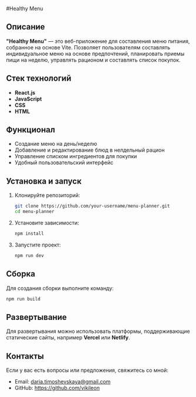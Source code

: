 #Healthy Menu

## Описание

**"Healthy Menu"** — это веб-приложение для составления меню питания, собранное на основе Vite. Позволяет пользователям составлять индивидуальное меню на основе предпочтений, планировать приемы пищи на неделю, управлять рационом и составлять список покупок.

## Стек технологий

- **React.js**
- **JavaScript**
- **CSS**
- **HTML**

## Функционал

- Создание меню на день/неделю
- Добавление и редактирование блюд в нелдельный рацион
- Управление списком ингредиентов для покупки
- Удобный пользовательский интерфейс

## Установка и запуск

1. Клонируйте репозиторий:
   ```sh
   git clone https://github.com/your-username/menu-planner.git
   cd menu-planner
   ```
2. Установите зависимости:
   ```sh
   npm install
   ```
3. Запустите проект:
   ```sh
   npm run dev
   ```

## Сборка

Для создания сборки выполните команду:

```sh
npm run build
```

## Развертывание

Для развертывания можно использовать платформы, поддерживающие статические сайты, например **Vercel** или **Netlify**.

## Контакты

Если у вас есть вопросы или предложения, свяжитесь со мной:

- Email: daria.timoshevskaya@gmail.com
- GitHub: https://github.com/vikileon
